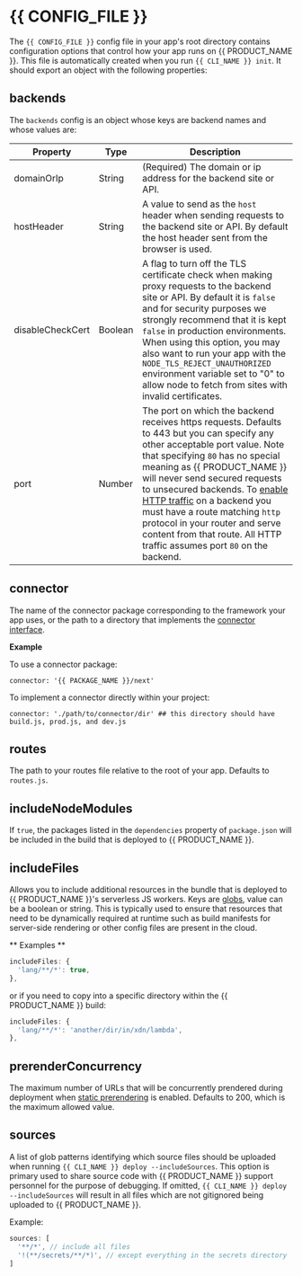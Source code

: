# {{ CONFIG_FILE }}

The `{{ CONFIG_FILE }}` config file in your app's root directory contains configuration options that control how your app runs on {{ PRODUCT_NAME }}. This file is automatically created when you run `{{ CLI_NAME }} init`. It should export an object with the following properties:

## backends

The `backends` config is an object whose keys are backend names and whose values are:

| Property         | Type    | Description                                                                                                                                                                                                                                                                                                                                                                                                                                                                |
| ---------------- | ------- | -------------------------------------------------------------------------------------------------------------------------------------------------------------------------------------------------------------------------------------------------------------------------------------------------------------------------------------------------------------------------------------------------------------------------------------------------------------------------- |
| domainOrIp       | String  | (Required) The domain or ip address for the backend site or API.                                                                                                                                                                                                                                                                                                                                                                                                           |
| hostHeader       | String  | A value to send as the `host` header when sending requests to the backend site or API. By default the host header sent from the browser is used.                                                                                                                                                                                                                                                                                                                           |
| disableCheckCert | Boolean | A flag to turn off the TLS certificate check when making proxy requests to the backend site or API. By default it is `false` and for security purposes we strongly recommend that it is kept `false` in production environments. When using this option, you may also want to run your app with the `NODE_TLS_REJECT_UNAUTHORIZED` environment variable set to "0" to allow node to fetch from sites with invalid certificates.                                            |
| port             | Number  | The port on which the backend receives https requests. Defaults to 443 but you can specify any other acceptable port value. Note that specifying `80` has no special meaning as {{ PRODUCT_NAME }} will never send secured requests to unsecured backends. To [enable HTTP traffic](security#section_ssl) on a backend you must have a route matching `http` protocol in your router and serve content from that route. All HTTP traffic assumes port `80` on the backend. |

## connector

The name of the connector package corresponding to the framework your app uses, or the path to a directory that implements the [connector interface](/guides/connectors).

**Example**

To use a connector package:

```
connector: '{{ PACKAGE_NAME }}/next'
```

To implement a connector directly within your project:

```
connector: './path/to/connector/dir' ## this directory should have build.js, prod.js, and dev.js
```

## routes

The path to your routes file relative to the root of your app. Defaults to `routes.js`.

## includeNodeModules

If `true`, the packages listed in the `dependencies` property of `package.json` will be included in the build that is deployed to {{ PRODUCT_NAME }}.

## includeFiles

Allows you to include additional resources in the bundle that is deployed to {{ PRODUCT_NAME }}'s serverless JS workers. Keys are [globs](https://www.npmjs.com/package/glob), value can be a boolean or string. This is typically used to ensure that resources that need to be dynamically required at runtime such as build manifests for server-side rendering or other config files are present in the cloud.

** Examples **

```js
includeFiles: {
  'lang/**/*': true,
},
```

or if you need to copy into a specific directory within the {{ PRODUCT_NAME }} build:

```js
includeFiles: {
  'lang/**/*': 'another/dir/in/xdn/lambda',
},
```

## prerenderConcurrency

The maximum number of URLs that will be concurrently prendered during deployment when [static prerendering](/guides/static_prerendering) is enabled. Defaults to 200, which is the maximum allowed value.

## sources

A list of glob patterns identifying which source files should be uploaded when running `{{ CLI_NAME }} deploy --includeSources`. This option is primary used to share source code with {{ PRODUCT_NAME }} support personnel for the purpose of debugging. If omitted, `{{ CLI_NAME }} deploy --includeSources` will result in all files which are not gitignored being uploaded to {{ PRODUCT_NAME }}.

Example:

```js
sources: [
  '**/*', // include all files
  '!(**/secrets/**/*)', // except everything in the secrets directory
]
```
